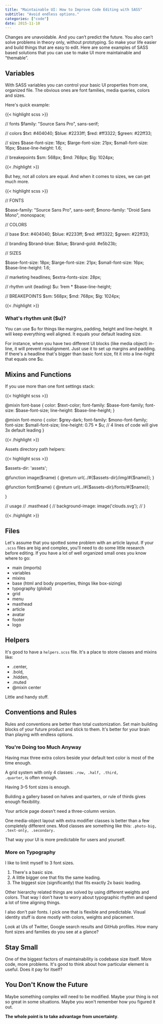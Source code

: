 ```yaml
---
title: "Maintainable UI: How to Improve Code Editing with SASS"
subtitle: "Avoid endless options."
categories: ["code"]
date: 2015-11-10
---
```


Changes are unavoidable. And you can’t predict the future.
You also can’t solve problems in theory only, without prototyping.
So make your life easier and build things that are easy to edit.
Here are some examples of SASS based solutions that you can use to make UI more maintainable and “themable”.

<!--more-->

## Variables

With SASS variables you can control your basic UI properties from one, organized file.
The obvious ones are font families, media queries, colors and sizes.

Here's quick example:

{{< highlight scss >}}

// fonts
$family:           "Source Sans Pro", sans-serif;

// colors
$txt:              #404040;
$blue:             #2233ff;
$red:              #ff3322;
$green:            #22ff33;

// sizes
$base-font-size:   18px;
$large-font-size:  21px;
$small-font-size:  16px;
$base-line-height: 1.6;

// breakepoints
$sm:               568px;
$md:               768px;
$lg:               1024px;

{{< /highlight >}}

But hey, not all colors are equal. And when it comes to sizes, we can get much more.

{{< highlight scss >}}

// FONTS

$base-family:           "Source Sans Pro", sans-serif;
$mono-family:           "Droid Sans Mono", monospace;


// COLORS

// base
$txt:              #404040;
$blue:             #2233ff;
$red:              #ff3322;
$green:            #22ff33;

// branding
$brand-blue:       $blue;
$brand-gold:       #e5b23b;


// SIZES

$base-font-size:   18px;
$large-font-size:  21px;
$small-font-size:  16px;
$base-line-height: 1.6;

// marketing headlines;
$extra-fonts-size: 28px;

// rhythm unit (leading)
$u:                1rem * $base-line-height;


// BREAKEPOINTS
$sm:               568px;
$md:               768px;
$lg:               1024px;

{{< /highlight >}}

### What's rhythm unit ($u)?

You can use $u for things like margins, padding, height and  line-height.
It will keep everything well aligned. It equals your default leading size.

For instance, when you have two different UI blocks (like media object) in-line,
it will prevent misalignment.
Just use it to set up margins and padding.
If there's a headline that's bigger than basic font size,
fit it into a line-hight that equals one $u.


## Mixins and Functions

If you use more than one font settings stack:

{{< highlight scss >}}

@mixin font-base {
  color: $text-color;
  font-family: $base-font-family;
  font-size:  $base-font-size;
  line-height: $base-line-height;
}

@mixin font-mono {
  color: $grey-dark;
  font-family: $mono-font-family;
  font-size: $small-font-size;
  line-height: 0.75 * $u;
  // 4 lines of code will give 3x default leading
}

{{< /highlight >}}

Assets directory path helpers:

{{< highlight scss >}}

$assets-dir: 'assets';

@function image($name) {
  @return url(../#{$assets-dir}/img/#{$name});
}

@function font($name) {
  @return url(../#{$assets-dir}/fonts/#{$name});

}

// usage
// .masthead {
//   background-image: image('clouds.svg');
// }

{{< /highlight >}}

## Files

Let's assume that you spotted some problem with an article layout.
If your <code>.scss</code> files are big and complex, you'll need to do some little research before editing.
If you have a lot of well organized small ones you know where to go:

- main (imports)
- variables
- mixins
- base (html and body properties, things like box-sizing)
- typography (global)
- grid
- menu
- masthead
- article
- avatar
- footer
- logo


## Helpers

It's good to have a <code>helpers.scss</code> file. It's a place to store classes and mixins like:

- .center,
- .bold,
- .hidden,
- .muted
- @mixin center

Little and handy stuff.


## Conventions and Rules

Rules and conventions are better than total customization.
Set main building blocks of your future product and stick to them.
It's better for your brain than playing with endless options.

### You're Doing too Much Anyway

Having max three extra colors beside your default text color is most of the time enough.

A grid system with only 4 classes: <code>.row, .half, .third, .quarter</code>, is often enough.

Having 3–5 font sizes is enough.

Building a gallery based on halves and quarters, or rule of thirds gives enough flexibility.

Your article page doesn't need a three-column version.

One media-object layout with extra modifier classes is better than a few completely different ones.
Mod classes are something like this: <code>.photo-big,
.text-only, .secondary.</code>

That way your UI is more predictable for users and yourself.

### More on Typography
I like to limit myself to 3 font sizes.

1. There's a basic size.
2. A little bigger one that fits the same leading.
3. The biggest size (significantly) that fits exactly 2x basic leading.

Other hierarchy related things are solved by using different weights and colors.
That way I don't have to worry about typographic rhythm and spend a lot of time aligning things.

I also don't pair fonts. I pick one that is flexible and predictable.
Visual identity stuff is done mostly with colors, weights and placement.

Look at UIs of Twitter, Google search results and GitHub profiles. How many font sizes and families do you see at a glance?

## Stay Small
One of the biggest factors of maintainability is codebase size itself.
More code, more problems.
It's good to think about how particular element is useful.
Does it pay for itself?

## You Don't Know the Future
Maybe something complex will need to be modified.
Maybe your thing is not so great in some situations.
Maybe you won't remember how you figured it out.

**The whole point is to take advantage from uncertainty**.

